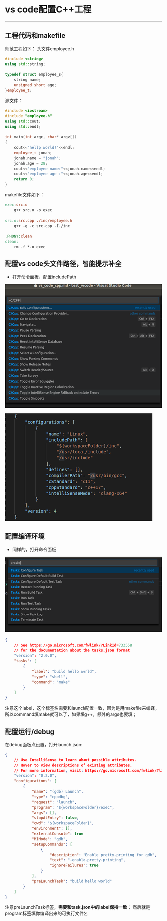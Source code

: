 # vs code配置C++工程
---------------------
## 工程代码和makefile
师范工程如下：
头文件employee.h
```c++
#include <string>
using std::string;

typedef struct employee_s{
    string name;
    unsigned short age;
}employee_t;
```
源文件：
```c++
#include <iostream>
#include "employee.h"
using std::cout;
using std::endl;

int main(int argc, char* argv[])
{
    cout<<"hellp world!"<<endl;
    employee_t jonah; 
    jonah.name = "jonah";
    jonah.age = 28;
    cout<<"employee name:"<<jonah.name<<endl;
    cout<<"employee age :"<<jonah.age<<endl;
    return 0;
}
```
makefile文件如下：
```makefile
exec:src.o
	g++ src.o -o exec

src.o:src.cpp ./inc/employee.h
	g++ -g -c src.cpp -I./inc

.PHONY:clean
clean:
	rm -f *.o exec
```
## 配置vs code头文件路径，智能提示补全
* 打开命令面板，配置includePath

![打开c_cpp_properties](https://github.com/JonahZeng/cpp_primer_note/blob/master/markdown_img/vs_code1.png)

![包含所需要的头文件路径](https://github.com/JonahZeng/cpp_primer_note/blob/master/markdown_img/vs_code2.png)
## 配置编译环境
* 同样的，打开命令面板

![配置task](https://github.com/JonahZeng/cpp_primer_note/blob/master/markdown_img/vs_code3.png)
```json
{
    // See https://go.microsoft.com/fwlink/?LinkId=733558
    // for the documentation about the tasks.json format
    "version": "2.0.0",
    "tasks": [
        {
            "label": "build hello world",
            "type": "shell",
            "command": "make"
        }
    ]
}
```
注意这个label，这个标签名需要和launch配置一致，因为是用makefile来编译，所以command填make就可以了，如果填g++，额外的args也要填；

## 配置运行/debug
在debug面板点设置，打开launch.json:
```json
{
    // Use IntelliSense to learn about possible attributes.
    // Hover to view descriptions of existing attributes.
    // For more information, visit: https://go.microsoft.com/fwlink/?linkid=830387
    "version": "0.2.0",
    "configurations": [
        {
            "name": "(gdb) Launch",
            "type": "cppdbg",
            "request": "launch",
            "program": "${workspaceFolder}/exec",
            "args": [],
            "stopAtEntry": false,
            "cwd": "${workspaceFolder}",
            "environment": [],
            "externalConsole": true,
            "MIMode": "gdb",
            "setupCommands": [
                {
                    "description": "Enable pretty-printing for gdb",
                    "text": "-enable-pretty-printing",
                    "ignoreFailures": true
                }
            ],
            "preLaunchTask": "build hello world"
        }
    ]
}
```
注意preLaunchTask标签，**需要和task.json中的label保持一致**；
然后就是program标签填你编译出来的可执行文件名